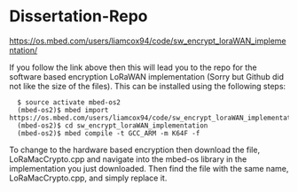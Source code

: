 # Dissertation-Repo

https://os.mbed.com/users/liamcox94/code/sw_encrypt_loraWAN_implementation/

If you follow the link above then this will lead you to the repo for the software based encryption LoRaWAN implementation (Sorry but Github did not like the size of the files). This can be installed using the following steps:
```
  $ source activate mbed-os2
  (mbed-os2)$ mbed import https://os.mbed.com/users/liamcox94/code/sw_encrypt_loraWAN_implementation/
  (mbed-os2)$ cd sw_encrypt_loraWAN_implementation
  (mbed-os2)$ mbed compile -t GCC_ARM -m K64F -f
 ```
 
To change to the hardware based encryption then download the file, LoRaMacCrypto.cpp and navigate into the mbed-os library in the implementation you just downloaded. Then find the file with the same name, LoRaMacCrypto.cpp, and simply replace it. 
  
